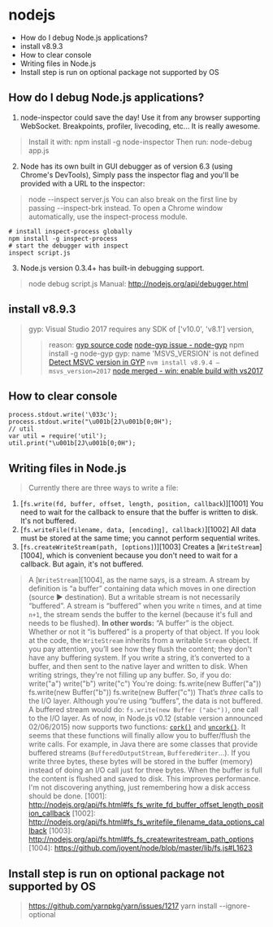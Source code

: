 # nodejs
<!-- MarkdownTOC -->

- How do I debug Node.js applications?
- install v8.9.3
- How to clear console
- Writing files in Node.js
- Install step is run on optional package not supported by OS

<!-- /MarkdownTOC -->

## How do I debug Node.js applications?
1. node-inspector could save the day! Use it from any browser supporting WebSocket. Breakpoints, profiler, livecoding, etc... It is really awesome.
> Install it with:
> npm install -g node-inspector
> Then run:
> node-debug app.js
2. Node has its own built in GUI debugger as of version 6.3 (using Chrome's DevTools), Simply pass the inspector flag and you'll be provided with a URL to the inspector:
> node --inspect server.js
> You can also break on the first line by passing --inspect-brk instead.
> To open a Chrome window automatically, use the inspect-process module.
````command line
# install inspect-process globally
npm install -g inspect-process
# start the debugger with inspect
inspect script.js
````
3. Node.js version 0.3.4+ has built-in debugging support.
> node debug script.js
> Manual: http://nodejs.org/api/debugger.html

## install v8.9.3
> gyp: Visual Studio 2017 requires any SDK of ['v10.0', 'v8.1'] version,
>> reason: [gyp source code](https://chromium.googlesource.com/external/gyp/+/master/pylib/gyp/MSVSVersion.py#269)
>> [node-gyp issue - node-gyp](https://github.com/nodejs/node-gyp/issues/1056)
>> npm install -g node-gyp
> gyp: name 'MSVS_VERSION' is not defined
>> [Detect MSVC version in GYP](https://stackoverflow.com/questions/26311665/detect-msvc-version-in-gyp#32329465)
>> `nvm install v8.9.4 –msvs_version=2017`
>> [node merged - win: enable build with vs2017](https://github.com/nodejs/node/pull/11852/files)

## How to clear console
````nodejs
process.stdout.write('\033c');
process.stdout.write("\u001b[2J\u001b[0;0H");
// util
var util = require('util');
util.print("\u001b[2J\u001b[0;0H");
````

## Writing files in Node.js
> Currently there are three ways to write a file:
1. [`fs.write(fd, buffer, offset, length, position, callback`)][1001]
   You need to wait for the callback to ensure that the buffer is written to disk. It's not buffered.
2. [`fs.writeFile(filename, data, [encoding], callback)`][1002]
   All data must be stored at the same time; you cannot perform sequential writes.
3. [`fs.createWriteStream(path, [options]`)][1003]
   Creates a [`WriteStream`][1004], which is convenient because you don't need to wait for a callback. But again, it's not buffered.
> A [`WriteStream`][1004], as the name says, is a stream. A stream by definition is “a buffer” containing data which moves in one direction (source ► destination). But a writable stream is not necessarily “buffered”. A stream is “buffered” when you write `n` times, and at time `n+1`, the stream sends the buffer to the kernel (because it's full and needs to be flushed).
> **In other words:** “A buffer” is the object. Whether or not it “is buffered” is a property of that object.
> If you look at the code, the `WriteStream` inherits from a writable `Stream` object. If you pay attention, you’ll see how they flush the content; they don't have any buffering system.
> If you write a string, it’s converted to a buffer, and then sent to the native layer and written to disk. When writing strings, they're not filling up any buffer. So, if you do:
    write("a")
    write("b")
    write("c")
> You're doing:
    fs.write(new Buffer("a"))
    fs.write(new Buffer("b"))
    fs.write(new Buffer("c"))
> That’s *three* calls to the I/O layer. Although you're using “buffers”, the data is not buffered. A buffered stream would do: `fs.write(new Buffer ("abc"))`, one call to the I/O layer.
> As of now, in Node.js v0.12 (stable version announced 02/06/2015) now supports two functions:
> [`cork()`](http://nodejs.org/docs/v0.11.5/api/stream.html#stream_writable_cork) and
> [`uncork()`](http://nodejs.org/docs/v0.11.5/api/stream.html#stream_writable_uncork). It seems that these functions will finally allow you to buffer/flush the write calls.
> For example, in Java there are some classes that provide buffered streams (`BufferedOutputStream`, `BufferedWriter`...). If you write three bytes, these bytes will be stored in the buffer (memory) instead of doing an I/O call just for three bytes. When the buffer is full the content is flushed and saved to disk. This improves performance.
> I'm not discovering anything, just remembering how a disk access should be done.
  [1001]: http://nodejs.org/api/fs.html#fs_fs_write_fd_buffer_offset_length_position_callback
  [1002]: http://nodejs.org/api/fs.html#fs_fs_writefile_filename_data_options_callback
  [1003]: http://nodejs.org/api/fs.html#fs_fs_createwritestream_path_options
  [1004]: https://github.com/joyent/node/blob/master/lib/fs.js#L1623

## Install step is run on optional package not supported by OS
  > https://github.com/yarnpkg/yarn/issues/1217
  > yarn install --ignore-optional

